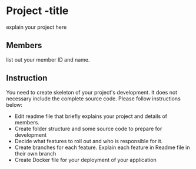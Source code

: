 # Project -title
explain your project here
## Members
list out your member ID and name.

## Instruction
You need to create skeleton of your project's development. It does not necessary include the complete source code. Please follow instructions below:
- Edit readme file that briefly explains your project and details of members.​
- Create folder structure and some source code to prepare for development
- Decide what features to roll out and who is responsible for it.​
- Create branches for each feature. Explain each feature in Readme file in their own branch​
- Create Docker file for your deployment of your application
